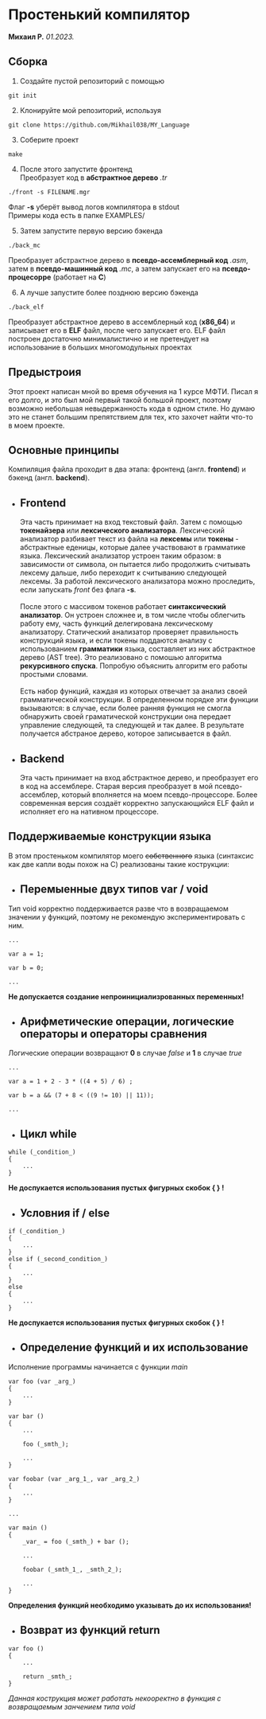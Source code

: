 # Простенький компилятор

**Михаил Р.** _01.2023._

## Сборка

1. Создайте пустой репозиторий с помощью

```
git init
```

2. Клонируйте мой репозиторий, используя

```
git clone https://github.com/Mikhail038/MY_Language
```

3. Соберите проект
```
make
```
4. После этого запустите фронтенд \
Преобразует код в **абстрактное дерево** _.tr_
```
./front -s FILENAME.mgr
```
Флаг **-s** уберёт вывод логов компилятора в stdout \
Примеры кода есть в папке EXAMPLES/

5. Затем запустите первую версию бэкенда

```
./back_mc
```
Преобразует абстрактное дерево в **псевдо-ассемблерный код** _.asm_, затем в **псевдо-машинный код** _.mc_, a затем запускает его на **псевдо-процесорре** (работает на **C**)

6. А лучше запустите более позднюю версию бэкенда

```
./back_elf
```
Преобразует абстрактное дерево в ассемблерный код (**x86_64**) и записывает его в **ELF** файл, после чего запускает его. ELF файл построен достаточно минималистично и не претендует на использование в больших многомодульных проектах

## Предыстроия

Этот проект написан мной во время обучения на 1 курсе МФТИ. Писал я его долго, и это был мой первый такой большой проект, поэтому возможно небольшая невыдержанность кода в одном стиле. Но думаю это не станет большим препятствием для тех, кто захочет найти что-то в моем проекте.

## Основные принципы

Компиляция файла проходит в два этапа: фронтенд (англ. **frontend**) и бэкенд (англ. **backend**).

- ## Frontend

    Эта часть принимает на вход текстовый файл. Затем с помощью **токенайзера** или **лексического анализатора**. Лексический анализатор разбивает текст из файла на **лексемы** или **токены** - абстрактные еденицы, которые далее участвовают в грамматике языка. Лексический анализатор устроен таким образом: в зависимости от символа, он пытается либо продолжить считывать лексему дальше, либо переходит к считыванию следующей лексемы. За работой лексического анализатора можно проследить, если запускать *front* без флага **-s**. \
    \
    После этого с массивом токенов работает **синтаксический анализатор**. Он устроен сложнее и, в том числе чтобы облегчить работу ему, часть функций делегирована лексическому анализатору. Статический анализатор проверяет правильность конструкций языка, и если токены поддаются анализу с использованием **грамматики** языка, составляет из них абстрактное дерево (AST tree). Это реализовано с помошью алгоритма **рекурсивного спуска**. Попробую объяснить алгоритм его работы простыми словами. \
    \
    Есть набор функций, каждая из которых отвечает за анализ своей грамматической конструкции. В определенном порядке эти функции вызываются: в случае, если более ранняя функция не смогла обнаружить своей граматической конструкции она передает управление следующей, та следующей и так далее. В результате получается абстраное дерево, которое записывается в файл.

- ## Backend

    Эта часть принимает на вход абстрактное дерево, и преобразует его в код на ассемблере. Старая версия преобразует в мой псевдо-ассемблер, который вполняется на моем псевдо-процессоре. Более современная версия создаёт корректно запускающийся ELF файл и исполняет его на нативном процессоре.


## Поддерживаемые конструкции языка
В этом простеньком компилятор моего ~~собственного~~ языка (синтаксис как две капли воды похож на C) реализованы такие кострукции:

- ## Перемыенные двух типов var / void
Тип void корректно поддерживается разве что в возвращаемом значении у функций, поэтому не рекомендую экспериментировать с ним.
```
...

var a = 1;

var b = 0;

...
```

**Не допускается создание непроинициализрованных переменных!**

- ## Арифметические операции, логические операторы и операторы сравнения
Логические операции возвращают **0** в случае *false* и **1** в случае *true*
```
...

var a = 1 + 2 - 3 * ((4 + 5) / 6) ;

var b = a && (7 + 8 < ((9 != 10) || 11));

...
```

- ## Цикл while
```
while (_condition_)
{
    ...
}
```
**Не доспукается использования пустых фигурных скобок { } !**

- ## Условния if / else
```
if (_condition_)
{
    ...
}
else if (_second_condition_)
{
    ...
}
else
{
    ...
}
```
**Не доспукается использования пустых фигурных скобок { } !**

- ## Определение функций и их использование
Исполнение программы начинается с функции *main*
```
var foo (var _arg_)
{
    ...
}

var bar ()
{
    ...

    foo (_smth_);

    ...
}

var foobar (var _arg_1_, var _arg_2_)
{
    ...
}

...

var main ()
{
    _var_ = foo (_smth_) + bar ();

    ...

    foobar (_smth_1_, _smth_2_);

    ...
}
```
**Определения функций необходимо указывать до их использования!**

- ## Возврат из функций return
```
var foo ()
{
    ...

    return _smth_;
}
```
_Данная кострукция может работать некооректно в функция с возвращаемым занчением типа void_

